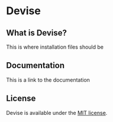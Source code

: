 # Devise

## What is Devise?

This is where installation files should be

## Documentation

This is a link to the documentation

## License

Devise is available under the [MIT license](http://opensource.org/licenses/MIT).
